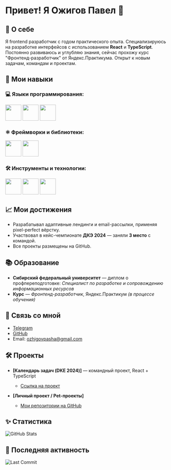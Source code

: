 # Привет! Я Ожигов Павел 👋

## 🚀 О себе
Я frontend разработчик с годом практического опыта. Специализируюсь на разработке интерфейсов с использованием **React** и **TypeScript**. Постоянно развиваюсь и углубляю знания, сейчас прохожу курс "Фронтенд-разработчик" от Яндекс.Практикума. Открыт к новым задачам, командам и проектам.

## 🌟 Мои навыки

### 💻 Языки программирования:
<img src="https://user-images.githubusercontent.com/74038190/212257454-16e3712e-945a-4ca2-b238-408ad0bf87e6.gif" width="50" height="50">
<img src="https://user-images.githubusercontent.com/74038190/238200426-29fd6286-4e7b-4d6c-818f-c4765d5e39a9.gif" width="50" height="50">
<img src="https://user-images.githubusercontent.com/74038190/238200428-67f477ed-6624-42da-99f0-1a7b1a16eecb.gif" width="50" height="50">

### ⚛️ Фреймворки и библиотеки:
<img src="https://user-images.githubusercontent.com/74038190/212257467-871d32b7-e401-42e8-a166-fcfd7baa4c6b.gif" width="50" height="50">
<img src="https://user-images.githubusercontent.com/74038190/212280823-79088828-a258-4a4d-8d6c-96315d5a07af.gif" width="50" height="50">

### 🛠️ Инструменты и технологии:
<img src="https://user-images.githubusercontent.com/74038190/212257468-1e9a91f1-b626-4baa-b15d-5c385dfa7ed2.gif" width="50" height="50">
<img src="https://user-images.githubusercontent.com/74038190/212281775-b468df30-4edc-4bf8-a4ee-f52e1aaddc86.gif" width="50" height="50">
<img src="https://user-images.githubusercontent.com/74038190/246061834-25339cb2-0ee0-4f35-89bc-7a7a728b8c1d.png" width="50" height="50"> <!-- Figma -->

## 📈 Мои достижения
- Разрабатывал адаптивные лендинги и email-рассылки, применяя pixel-perfect вёрстку.
- Участвовал в кейс-чемпионате **ДКЭ 2024** — заняли **3 место** с командой.
- Все проекты размещены на GitHub.

## 📚 Образование
- **Сибирский федеральный университет** — диплом о профпереподготовке: *Специалист по разработке и сопровождению информационных ресурсов*
- **Курс** — *Фронтенд-разработчик*, Яндекс.Практикум *(в процессе обучения)*

## 🔗 Связь со мной
- [Telegram](https://t.me/pavel_ith)
- [GitHub](https://github.com/Ozhigov1Pavel)
- Email: ozhigovpasha@gmail.com

## 🛠️ Проекты

- **[Календарь задач (DKE 2024)]** — командный проект, React + TypeScript
  - [Ссылка на проект](https://github.com/Pavel0Ivashkevich/CalendarTodo)

- **[Личный проект / Pet-проекты]**
  - [Мои репозитории на GitHub](https://github.com/Ozhigov1Pavel?tab=repositories)

## ✨ Статистика
![GitHub Stats](https://github-readme-stats.vercel.app/api?username=Ozhigov1Pavel&show_icons=true&hide_title=true&count_private=true&hide=prs&theme=radical)

## 📅 Последняя активность
![Last Commit](https://github-readme-streak-stats.herokuapp.com/?user=Ozhigov1Pavel&theme=radical)

